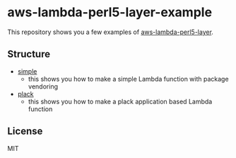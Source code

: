 aws-lambda-perl5-layer-example
==

This repository shows you a few examples of [aws-lambda-perl5-layer](https://github.com/moznion/aws-lambda-perl5-layer).

Structure
--

- [simple](./simple)
  - this shows you how to make a simple Lambda function with package vendoring
- [plack](./plack)
  - this shows you how to make a plack application based Lambda function

License
--

MIT

